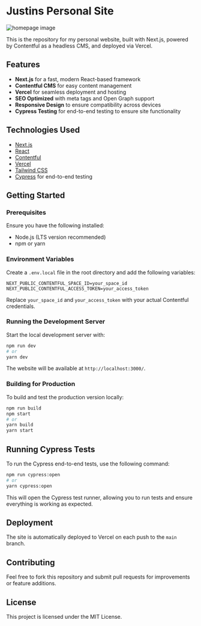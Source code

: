 # Justins Personal Site

![homepage image](/public/homepage/homepage_thumb.png)

This is the repository for my personal website, built with Next.js, powered by Contentful as a headless CMS, and deployed via Vercel.

## Features
- **Next.js** for a fast, modern React-based framework
- **Contentful CMS** for easy content management
- **Vercel** for seamless deployment and hosting
- **SEO Optimized** with meta tags and Open Graph support
- **Responsive Design** to ensure compatibility across devices 
- **Cypress Testing** for end-to-end testing to ensure site functionality

## Technologies Used
- [Next.js](https://nextjs.org/)
- [React](https://reactjs.org/)
- [Contentful](https://www.contentful.com/)
- [Vercel](https://vercel.com/)
- [Tailwind CSS](https://tailwindcss.com/)
- [Cypress](https://www.cypress.io/) for end-to-end testing

## Getting Started

### Prerequisites
Ensure you have the following installed:
- Node.js (LTS version recommended)
- npm or yarn

### Environment Variables
Create a `.env.local` file in the root directory and add the following variables:
```
NEXT_PUBLIC_CONTENTFUL_SPACE_ID=your_space_id
NEXT_PUBLIC_CONTENTFUL_ACCESS_TOKEN=your_access_token
```
Replace `your_space_id` and `your_access_token` with your actual Contentful credentials.

### Running the Development Server
Start the local development server with:
```sh
npm run dev
# or
yarn dev
```
The website will be available at `http://localhost:3000/`.

### Building for Production
To build and test the production version locally:
```sh
npm run build
npm start
# or
yarn build
yarn start
```

## Running Cypress Tests
To run the Cypress end-to-end tests, use the following command:
```sh
npm run cypress:open
# or
yarn cypress:open
```
This will open the Cypress test runner, allowing you to run tests and ensure everything is working as expected.

## Deployment
The site is automatically deployed to Vercel on each push to the `main` branch.

## Contributing
Feel free to fork this repository and submit pull requests for improvements or feature additions.

## License
This project is licensed under the MIT License.